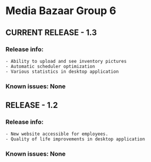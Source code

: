 # Media Bazaar Group 6


## CURRENT RELEASE - 1.3

### Release info:
	- Ability to upload and see inventory pictures
	- Automatic scheduler optimization
	- Various statistics in desktop application
### Known issues: None


## RELEASE - 1.2

### Release info:
	- New website accessible for employees.
	- Quality of life improvements in desktop application
### Known issues: None

